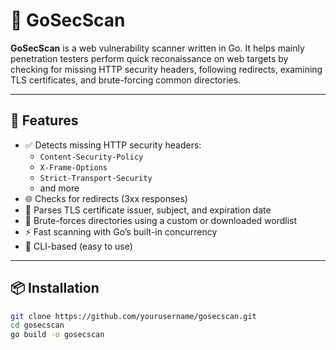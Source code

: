 # 🔐 GoSecScan

**GoSecScan** is a web vulnerability scanner written in Go. It helps mainly penetration testers perform quick reconaissance  on web targets by checking for missing HTTP security headers, following redirects, examining TLS certificates, and brute-forcing common directories.

---

## 🚀 Features

- ✅ Detects missing HTTP security headers:
  - `Content-Security-Policy`
  - `X-Frame-Options`
  - `Strict-Transport-Security`
  - and more
- 🌐 Checks for redirects (3xx responses)
- 🔐 Parses TLS certificate issuer, subject, and expiration date
- 📁 Brute-forces directories using a custom or downloaded wordlist
- ⚡ Fast scanning with Go’s built-in concurrency
- 🧪 CLI-based (easy to use)

---

## 📦 Installation

```bash
git clone https://github.com/yourusername/gosecscan.git
cd gosecscan
go build -o gosecscan

